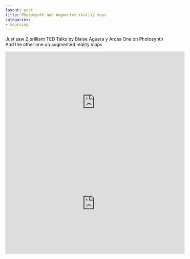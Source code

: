 ```yaml
---
layout: post
title: Photosynth and Augmented reality maps
categories:
- Learning
---
```



Just saw 2 brilliant TED Talks by Blaise Aguera y Arcas One on Photosynth And the other one on augmented reality maps

<iframe src="http://embed.ted.com/talks/blaise_aguera.html" width="560" height="315" frameborder="0" scrolling="no" webkitAllowFullScreen mozallowfullscreen allowFullScreen></iframe>

<iframe src="http://embed.ted.com/talks/blaise_aguera_y_arcas_demos_photosynth.html" width="560" height="315" frameborder="0" scrolling="no" webkitAllowFullScreen mozallowfullscreen allowFullScreen></iframe>

